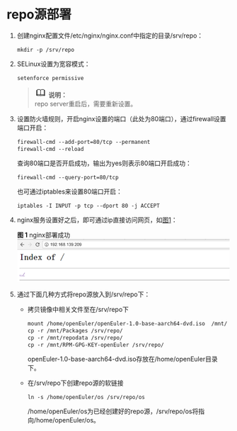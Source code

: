 # repo源部署<a name="ZH-CN_TOPIC_0183245394"></a>

1.  创建nginx配置文件/etc/nginx/nginx.conf中指定的目录/srv/repo：

    ```
    mkdir -p /srv/repo
    ```

2.  SELinux设置为宽容模式：

    ```
    setenforce permissive
    ```

    >![](./public_sys-resources/icon-note.gif) **说明：**   
    >repo server重启后，需要重新设置。  

3.  设置防火墙规则，开启nginx设置的端口（此处为80端口），通过firewall设置端口开启：

    ```
    firewall-cmd --add-port=80/tcp --permanent
    firewall-cmd --reload
    ```

    查询80端口是否开启成功，输出为yes则表示80端口开启成功：

    ```
    firewall-cmd --query-port=80/tcp
    ```

    也可通过iptables来设置80端口开启：

    ```
    iptables -I INPUT -p tcp --dport 80 -j ACCEPT
    ```

4.  nginx服务设置好之后，即可通过ip直接访问网页，如[图1](#zh-cn_topic_0151921017_fig1880404110396)：

    **图 1**  nginx部署成功<a name="zh-cn_topic_0151921017_fig1880404110396"></a>  
    ![](./figures/nginx-deploy-success.png)

5.  通过下面几种方式将repo源放入到/srv/repo下：
    -   拷贝镜像中相关文件至在/srv/repo下

        ```
        mount /home/openEuler/openEuler-1.0-base-aarch64-dvd.iso  /mnt/
        cp -r /mnt/Packages /srv/repo/
        cp -r /mnt/repodata /srv/repo/
        cp -r /mnt/RPM-GPG-KEY-openEuler /srv/repo/
        ```

        openEuler-1.0-base-aarch64-dvd.iso存放在/home/openEuler目录下。

    -   在/srv/repo下创建repo源的软链接

        ```
        ln -s /home/openEuler/os /srv/repo/os
        ```

        /home/openEuler/os为已经创建好的repo源，/srv/repo/os将指向/home/openEuler/os。




